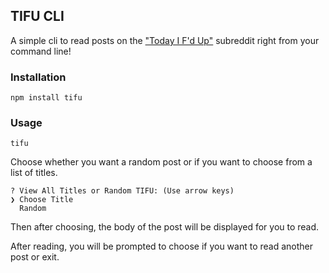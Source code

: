 ## TIFU CLI

A simple cli to read posts on the ["Today I F'd Up"](https://www.reddit.com/r/tifu/) subreddit right from your command line!

### Installation

``` shell
npm install tifu
```

### Usage

``` shell
tifu
```

Choose whether you want a random post or if you want to choose from a list of titles.

``` shell
? View All Titles or Random TIFU: (Use arrow keys)
❯ Choose Title
  Random
```

Then after choosing, the body of the post will be displayed for you to read.

After reading, you will be prompted to choose if you want to read another post or exit.
